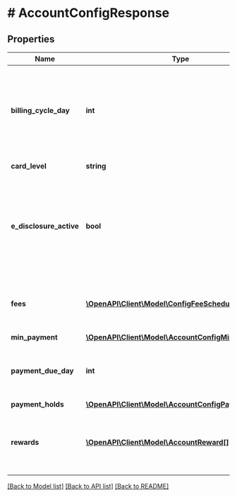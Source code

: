# # AccountConfigResponse

## Properties

Name | Type | Description | Notes
------------ | ------------- | ------------- | -------------
**billing_cycle_day** | **int** | Day of month the billing cycle starts.  If an override value is not provided, the default value is derived from the bundle. |
**card_level** | **string** | Level of the credit card. | [default to 'NA']
**e_disclosure_active** | **bool** | A value of &#x60;true&#x60; indicates that the account holder consents to receiving disclosures and statements electronically. | [default to false]
**fees** | [**\OpenAPI\Client\Model\ConfigFeeScheduleResponse[]**](ConfigFeeScheduleResponse.md) | Contains one or more fees associated with the credit account. | [optional]
**min_payment** | [**\OpenAPI\Client\Model\AccountConfigMinPayment**](AccountConfigMinPayment.md) |  | [optional]
**payment_due_day** | **int** | Day of month the payment for the previous billing cycle is due. | [optional]
**payment_holds** | [**\OpenAPI\Client\Model\AccountConfigPaymentHolds**](AccountConfigPaymentHolds.md) |  |
**rewards** | [**\OpenAPI\Client\Model\AccountReward[]**](AccountReward.md) | Contains one or more rewards associated with the credit account. | [optional]

[[Back to Model list]](../../README.md#models) [[Back to API list]](../../README.md#endpoints) [[Back to README]](../../README.md)
